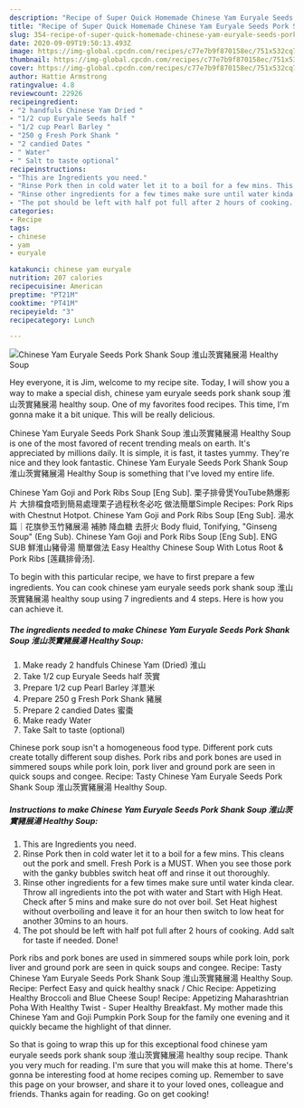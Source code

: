 ```yaml
---
description: "Recipe of Super Quick Homemade Chinese Yam Euryale Seeds Pork Shank Soup 淮山茨實豬展湯 Healthy Soup"
title: "Recipe of Super Quick Homemade Chinese Yam Euryale Seeds Pork Shank Soup 淮山茨實豬展湯 Healthy Soup"
slug: 354-recipe-of-super-quick-homemade-chinese-yam-euryale-seeds-pork-shank-soup-healthy-soup
date: 2020-09-09T19:50:13.493Z
image: https://img-global.cpcdn.com/recipes/c77e7b9f870158ec/751x532cq70/chinese-yam-euryale-seeds-pork-shank-soup-淮山茨實豬展湯-healthy-soup-recipe-main-photo.jpg
thumbnail: https://img-global.cpcdn.com/recipes/c77e7b9f870158ec/751x532cq70/chinese-yam-euryale-seeds-pork-shank-soup-淮山茨實豬展湯-healthy-soup-recipe-main-photo.jpg
cover: https://img-global.cpcdn.com/recipes/c77e7b9f870158ec/751x532cq70/chinese-yam-euryale-seeds-pork-shank-soup-淮山茨實豬展湯-healthy-soup-recipe-main-photo.jpg
author: Hattie Armstrong
ratingvalue: 4.8
reviewcount: 22926
recipeingredient:
- "2 handfuls Chinese Yam Dried "
- "1/2 cup Euryale Seeds half "
- "1/2 cup Pearl Barley "
- "250 g Fresh Pork Shank "
- "2 candied Dates "
- " Water"
- " Salt to taste optional"
recipeinstructions:
- "This are Ingredients you need."
- "Rinse Pork then in cold water let it to a boil for a few mins. This cleans out the pork and smell. Fresh Pork is a MUST. When you see those pork with the ganky bubbles switch heat off and rinse it out thoroughly."
- "Rinse other ingredients for a few times make sure until water kinda clear. Throw all ingredients into the pot with water and Start with High Heat. Check after 5 mins and make sure do not over boil. Set Heat highest without overboiling and leave it for an hour then switch to low heat for another 30mins to an hours."
- "The pot should be left with half pot full after 2 hours of cooking. Add salt for taste if needed. Done!"
categories:
- Recipe
tags:
- chinese
- yam
- euryale

katakunci: chinese yam euryale 
nutrition: 207 calories
recipecuisine: American
preptime: "PT21M"
cooktime: "PT41M"
recipeyield: "3"
recipecategory: Lunch

---
```



![Chinese Yam Euryale Seeds Pork Shank Soup 淮山茨實豬展湯 Healthy Soup](https://img-global.cpcdn.com/recipes/c77e7b9f870158ec/751x532cq70/chinese-yam-euryale-seeds-pork-shank-soup-淮山茨實豬展湯-healthy-soup-recipe-main-photo.jpg)

Hey everyone, it is Jim, welcome to my recipe site. Today, I will show you a way to make a special dish, chinese yam euryale seeds pork shank soup 淮山茨實豬展湯 healthy soup. One of my favorites food recipes. This time, I'm gonna make it a bit unique. This will be really delicious.

Chinese Yam Euryale Seeds Pork Shank Soup 淮山茨實豬展湯 Healthy Soup is one of the most favored of recent trending meals on earth. It's appreciated by millions daily. It is simple, it is fast, it tastes yummy. They're nice and they look fantastic. Chinese Yam Euryale Seeds Pork Shank Soup 淮山茨實豬展湯 Healthy Soup is something that I've loved my entire life.

Chinese Yam Goji and Pork Ribs Soup [Eng Sub]. 栗子排骨煲YouTube熱爆影片 大排檔食唔到簡易處理栗子過程秋冬必吃 做法簡單Simple Recipes: Pork Rips with Chestnut Hotpot. Chinese Yam Goji and Pork Ribs Soup [Eng Sub]. 湯水篇｜花旗參玉竹豬展湯 補肺 降血糖 去肝火 Body fluid, Tonifying, &#34;Ginseng Soup&#34; (Eng Sub). Chinese Yam Goji and Pork Ribs Soup [Eng Sub]. ENG SUB 鮮淮山豬骨湯 簡單做法 Easy Healthy Chinese Soup With Lotus Root &amp; Pork Ribs [莲藕排骨汤].


To begin with this particular recipe, we have to first prepare a few ingredients. You can cook chinese yam euryale seeds pork shank soup 淮山茨實豬展湯 healthy soup using 7 ingredients and 4 steps. Here is how you can achieve it.

<!--inarticleads1-->

##### The ingredients needed to make Chinese Yam Euryale Seeds Pork Shank Soup 淮山茨實豬展湯 Healthy Soup:

1. Make ready 2 handfuls Chinese Yam (Dried) 淮山
1. Take 1/2 cup Euryale Seeds half 茨實
1. Prepare 1/2 cup Pearl Barley 洋薏米
1. Prepare 250 g Fresh Pork Shank 豬展
1. Prepare 2 candied Dates 蜜棗
1. Make ready  Water
1. Take  Salt to taste (optional)


Chinese pork soup isn&#39;t a homogeneous food type. Different pork cuts create totally different soup dishes. Pork ribs and pork bones are used in simmered soups while pork loin, pork liver and ground pork are seen in quick soups and congee. Recipe: Tasty Chinese Yam Euryale Seeds Pork Shank Soup 淮山茨實豬展湯 Healthy Soup. 

<!--inarticleads2-->

##### Instructions to make Chinese Yam Euryale Seeds Pork Shank Soup 淮山茨實豬展湯 Healthy Soup:

1. This are Ingredients you need.
1. Rinse Pork then in cold water let it to a boil for a few mins. This cleans out the pork and smell. Fresh Pork is a MUST. When you see those pork with the ganky bubbles switch heat off and rinse it out thoroughly.
1. Rinse other ingredients for a few times make sure until water kinda clear. Throw all ingredients into the pot with water and Start with High Heat. Check after 5 mins and make sure do not over boil. Set Heat highest without overboiling and leave it for an hour then switch to low heat for another 30mins to an hours.
1. The pot should be left with half pot full after 2 hours of cooking. Add salt for taste if needed. Done!


Pork ribs and pork bones are used in simmered soups while pork loin, pork liver and ground pork are seen in quick soups and congee. Recipe: Tasty Chinese Yam Euryale Seeds Pork Shank Soup 淮山茨實豬展湯 Healthy Soup. Recipe: Perfect Easy and quick healthy snack / Chic Recipe: Appetizing Healthy Broccoli and Blue Cheese Soup! Recipe: Appetizing Maharashtrian Poha With Healthy Twist - Super Healthy Breakfast. My mother made this Chinese Yam and Goji Pumpkin Pork Soup for the family one evening and it quickly became the highlight of that dinner. 

So that is going to wrap this up for this exceptional food chinese yam euryale seeds pork shank soup 淮山茨實豬展湯 healthy soup recipe. Thank you very much for reading. I'm sure that you will make this at home. There's gonna be interesting food at home recipes coming up. Remember to save this page on your browser, and share it to your loved ones, colleague and friends. Thanks again for reading. Go on get cooking!
